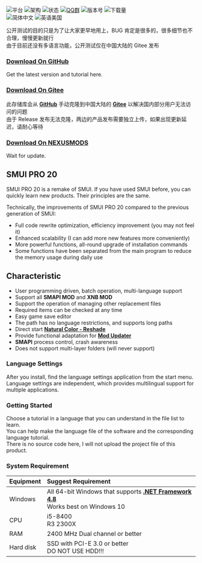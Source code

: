 ![平台](https://img.shields.io/badge/平台-.NET%20Framework%204.8-red?style=flat-square)
![架构](https://img.shields.io/badge/架构-x64-red?style=flat-square)
![状态](https://img.shields.io/badge/状态-公开测试-blueviolet?style=flat-square)
[![QQ群](https://img.shields.io/badge/QQ%20群-789743581-blue?style=flat-square)](https://jq.qq.com/?_wv=1027&k=HkRRE5c0)
![版本号](https://img.shields.io/github/v/release/Lake1059/SMUI-PRO-20?label=Release&style=flat-square)
![下载量](https://img.shields.io/github/downloads/Lake1059/SMUI-PRO-20/master/total?label=Downloads&style=flat-square)  
![简体中文](https://img.shields.io/badge/简体中文-原生支持-brightgreen?style=flat-square)
![英语美国](https://img.shields.io/badge/English-Unavailable-orange?style=flat-square)

公开测试的目的只是为了让大家更早地用上，BUG 肯定是很多的，很多细节也不合理，慢慢更新就行  
由于目前还没有多语言功能，公开测试仅在中国大陆的 Gitee 发布

### [Download On GitHub](https://github.com/Lake1059/SMUI-PRO-20/releases)  
Get the latest version and tutorial here. 

### [Download On Gitee](https://gitee.com/Lake1059/SMUI-PRO-20/releases)
此存储库会从 **[GitHub](https://github.com/Lake1059/SMUI-PRO-20)** 手动克隆到中国大陆的 **[Gitee](https://gitee.com/Lake1059/SMUI-PRO-20)** 以解决国内部分用户无法访问的问题  
由于 Release 发布无法克隆，两边的产品发布需要独立上传，如果出现更新延迟，请耐心等待

### [Download On NEXUSMODS](https://www.nexusmods.com/stardewvalley/mods/5768)
Wait for update.

## SMUI PRO 20
SMUI PRO 20 is a remake of SMUI. If you have used SMUI before, you can quickly learn new products. Their principles are the same.

Technically, the improvements of SMUI PRO 20 compared to the previous generation of SMUI:
+ Full code rewrite optimization, efficiency improvement (you may not feel it)
+ Enhanced scalability (I can add more new features more conveniently)
+ More powerful functions, all-round upgrade of installation commands
+ Some functions have been separated from the main program to reduce the memory usage during daily use

## Characteristic
+ User programming driven, batch operation, multi-language support
+ Support all **SMAPI MOD** and **XNB MOD**
+ Support the operation of managing other replacement files
+ Required items can be checked at any time
+ Easy game save editor
+ The path has no language restrictions, and supports long paths
+ Direct start **[Natural Color - Reshade](https://www.nexusmods.com/stardewvalley/mods/1213)**
+ Provide functional adaptation for **[Mod Updater](https://www.nexusmods.com/stardewvalley/mods/6338)**
+ **SMAPI** process control, crash awareness
+ Does not support multi-layer folders (will never support)

### Language Settings
After you install, find the language settings application from the start menu.  
Language settings are independent, which provides multilingual support for multiple applications.

### Getting Started
Choose a tutorial in a language that you can understand in the file list to learn.  
You can help make the language file of the software and the corresponding language tutorial.  
There is no source code here, I will not upload the project file of this product.

### System Requirement
| Equipment | Suggest Requirement |
| :--- | :--- | 
| Windows | All 64-bit Windows that supports **[.NET Framework 4.8](https://dotnet.microsoft.com/download/dotnet-framework/net48)**<br>Works best on Windows 10 |
| CPU | i5-8400<br>R3 2300X|
| RAM | 2400 MHz Dual channel or better |
| Hard disk | SSD with PCI-E 3.0 or better<br>DO NOT USE HDD!!! |
